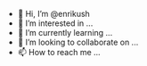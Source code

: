- 👋 Hi, I’m @enrikush
- 👀 I’m interested in ...
- 🌱 I’m currently learning ...
- 💞️ I’m looking to collaborate on ...
- 📫 How to reach me ...

<!---
enrikush/enrikush is a ✨ special ✨ repository because its `README.md` (this file) appears on your GitHub profile.
You can click the Preview link to take a look at your changes.
--->
